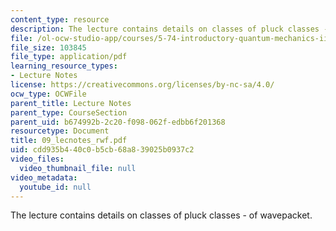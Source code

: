 ```yaml
---
content_type: resource
description: The lecture contains details on classes of pluck classes - of wavepacket.
file: /ol-ocw-studio-app/courses/5-74-introductory-quantum-mechanics-ii-spring-2004/cdd935b440c0b5cb68a839025b0937c2_09_lecnotes_rwf.pdf
file_size: 103845
file_type: application/pdf
learning_resource_types:
- Lecture Notes
license: https://creativecommons.org/licenses/by-nc-sa/4.0/
ocw_type: OCWFile
parent_title: Lecture Notes
parent_type: CourseSection
parent_uid: b674992b-2c20-f098-062f-edbb6f201368
resourcetype: Document
title: 09_lecnotes_rwf.pdf
uid: cdd935b4-40c0-b5cb-68a8-39025b0937c2
video_files:
  video_thumbnail_file: null
video_metadata:
  youtube_id: null
---
```

The lecture contains details on classes of pluck classes - of wavepacket.